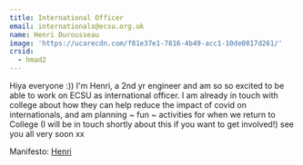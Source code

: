 ```yaml
---
title: International Officer
email: internationals@ecsu.org.uk
name: Henri Durousseau
image: 'https://ucarecdn.com/f81e37e1-7816-4b49-acc1-10de0817d261/'
crsid:
  - hmad2
---
```

Hiya everyone :)) I'm Henri, a 2nd yr engineer and am so so excited to be able to work on ECSU as international officer. I am already in touch with college about how they can help reduce the impact of covid on internationals, and am planning \~ fun \~ activities for when we return to College (I will be in touch shortly about this if you want to get involved!) see you all very soon xx

Manifesto: [Henri](https://drive.google.com/file/d/13o-5x2T2Z-TJx7l0ymVzzYhIpXj2muEs/view?usp=sharing)